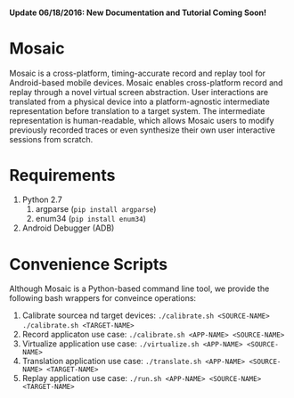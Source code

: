 #### Update 06/18/2016: New Documentation and Tutorial Coming Soon!

# Mosaic

Mosaic is a cross-platform, timing-accurate record and replay tool for
Android-based mobile devices. Mosaic enables cross-platform record and replay
through a novel virtual screen abstraction. User interactions are translated from
a physical device into a platform-agnostic intermediate representation before
translation to a target system. The intermediate representation is human-readable,
which allows Mosaic users to modify previously recorded traces or even synthesize
their own user interactive sessions from scratch.

# Requirements

1. Python 2.7
    1. argparse (`pip install argparse`)
    2. enum34 (`pip install enum34`)
2. Android Debugger (ADB)

# Convenience Scripts

Although Mosaic is a Python-based command line tool, we provide the following
bash wrappers for conveince operations:

1. Calibrate sourcea nd target devices:
    `./calibrate.sh <SOURCE-NAME>`
    `./calibrate.sh <TARGET-NAME>`
2. Record applicaton use case:
    `./calibrate.sh <APP-NAME> <SOURCE-NAME>`
3. Virtualize application use case:
    `./virtualize.sh <APP-NAME> <SOURCE-NAME>`
4. Translation application use case:
    `./translate.sh <APP-NAME> <SOURCE-NAME> <TARGET-NAME>`
4. Replay application use case:
    `./run.sh <APP-NAME> <SOURCE-NAME> <TARGET-NAME>`
